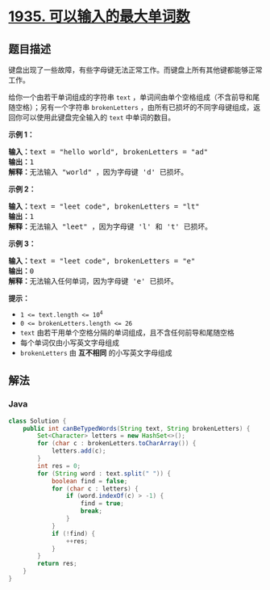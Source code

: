 # [1935. 可以输入的最大单词数](https://leetcode.cn/problems/maximum-number-of-words-you-can-type)

## 题目描述

<p>键盘出现了一些故障，有些字母键无法正常工作。而键盘上所有其他键都能够正常工作。</p>

<p>给你一个由若干单词组成的字符串 <code>text</code> ，单词间由单个空格组成（不含前导和尾随空格）；另有一个字符串 <code>brokenLetters</code> ，由所有已损坏的不同字母键组成，返回你可以使用此键盘完全输入的 <code>text</code> 中单词的数目。</p>



<p><strong>示例 1：</strong></p>

<pre><strong>输入：</strong>text = "hello world", brokenLetters = "ad"
<strong>输出：</strong>1
<strong>解释：</strong>无法输入 "world" ，因为字母键 'd' 已损坏。
</pre>

<p><strong>示例 2：</strong></p>

<pre><strong>输入：</strong>text = "leet code", brokenLetters = "lt"
<strong>输出：</strong>1
<strong>解释：</strong>无法输入 "leet" ，因为字母键 'l' 和 't' 已损坏。
</pre>

<p><strong>示例 3：</strong></p>

<pre><strong>输入：</strong>text = "leet code", brokenLetters = "e"
<strong>输出：</strong>0
<strong>解释：</strong>无法输入任何单词，因为字母键 'e' 已损坏。
</pre>



<p><strong>提示：</strong></p>

<ul>
	<li><code>1 &lt;= text.length &lt;= 10<sup>4</sup></code></li>
	<li><code>0 &lt;= brokenLetters.length &lt;= 26</code></li>
	<li><code>text</code> 由若干用单个空格分隔的单词组成，且不含任何前导和尾随空格</li>
	<li>每个单词仅由小写英文字母组成</li>
	<li><code>brokenLetters</code> 由 <strong>互不相同</strong> 的小写英文字母组成</li>
</ul>

## 解法

### **Java**

```java
class Solution {
    public int canBeTypedWords(String text, String brokenLetters) {
        Set<Character> letters = new HashSet<>();
        for (char c : brokenLetters.toCharArray()) {
            letters.add(c);
        }
        int res = 0;
        for (String word : text.split(" ")) {
            boolean find = false;
            for (char c : letters) {
                if (word.indexOf(c) > -1) {
                    find = true;
                    break;
                }
            }
            if (!find) {
                ++res;
            }
        }
        return res;
    }
}
```
